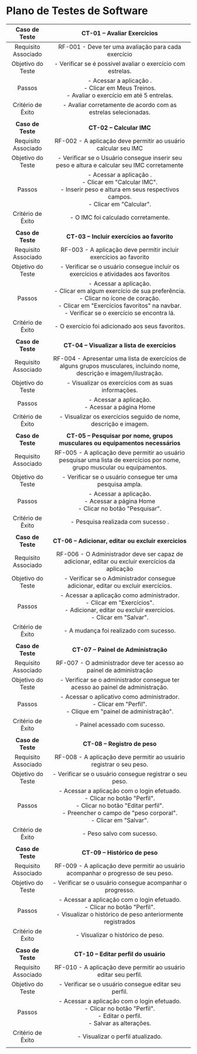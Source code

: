# Plano de Testes de Software

| **Caso de Teste** 	| **CT-01 – Avaliar Exercícios** 	|
|:---:	|:---:	|
|	Requisito Associado 	| RF-001 -  Deve ter uma avaliação para cada exercício |
| Objetivo do Teste 	| - Verificar se é possivel avaliar o exercício com estrelas. |
| Passos 	|  - Acessar a aplicação . <br> - Clicar em Meus Treinos. <br> - Avaliar o exercício em até 5 entrelas.  <br>
|Critério de Êxito | - Avaliar corretamente de acordo com as estrelas selecionadas. |
| | | |
| **Caso de Teste** 	| **CT-02 – Calcular IMC** 	|
|	Requisito Associado 	| RF-002 -  A aplicação deve permitir ao usuário calcular seu IMC |
| Objetivo do Teste 	| - Verificar se o Usuário consegue inserir seu peso e altura e calcular seu IMC corretamente |
| Passos 	|  - Acessar a aplicação . <br> - Clicar em "Calcular IMC". <br> - Inserir peso e altura em seus respectivos campos. <br> - Clicar em "Calcular".  |
|Critério de Êxito | - O IMC foi calculado corretamente. |
| | | |
| **Caso de Teste** 	| **CT-03 – Incluir exercícios ao favorito** 	|
|	Requisito Associado 	| RF-003 -  A aplicação deve permitir incluir exercícios ao favorito |
| Objetivo do Teste 	| - Verificar se o usuário consegue incluir os exercícios e atividades aos favoritos |
| Passos 	|  - Acessar a aplicação. <br> - Clicar em algum exercício de sua preferência. <br> - Clicar no ícone de coração. <br> - Clicar em "Exercícios favoritos" na navbar.<br> - Verificar se o exercício se encontra lá.  |
|Critério de Êxito | - O exercício foi adicionado aos seus favoritos. |
| | | |
| **Caso de Teste** 	| **CT-04 – Visualizar a lista de exercícios** 	|
|	Requisito Associado 	| RF-004 -  Apresentar uma lista de exercícios de alguns grupos musculares, incluindo nome, descrição e imagem/ilustração. |
| Objetivo do Teste 	| - Visualizar os exercícios com as suas informações. |
| Passos 	|  - Acessar a aplicação. <br> - Acessar a página Home <br>  |
|Critério de Êxito | - Visualizar os exercícios seguido de nome, descrição e imagem. |
| | | |
| **Caso de Teste** 	| **CT-05 – Pesquisar por nome, grupos musculares ou equipamentos necessários** 	|
|	Requisito Associado 	| RF-005 -  A aplicação deve permitir ao usuário pesquisar uma lista de exercícios por nome, grupo muscular ou equipamentos. |
| Objetivo do Teste 	| - Verificar se o usuário consegue ter uma pesquisa ampla. |
| Passos 	|  - Acessar a aplicação. <br> - Acessar a página Home <br> - Clicar no botão "Pesquisar". |
|Critério de Êxito | - Pesquisa realizada com sucesso . |
| | | |
| **Caso de Teste** 	| **CT-06 – Adicionar, editar ou excluir exercicios** 	|
|	Requisito Associado 	| RF-006 -  O Administrador deve ser capaz de adicionar, editar ou excluir exercícios da aplicação |
| Objetivo do Teste 	| - Verificar se o Administrador consegue adicionar, editar ou excluir exercícios. |
| Passos 	|  - Acessar a aplicação como administrador. <br> - Clicar em "Exercícios". <br> - Adicionar, editar ou excluir exercícios. <br> - Clicar em "Salvar". |
|Critério de Êxito | - A mudança foi realizado com sucesso. |
| | | |
| **Caso de Teste** 	| **CT-07 – Painel de Administração** 	|
|	Requisito Associado 	| RF-007 -  O administrador deve ter acesso ao painel de administração |
| Objetivo do Teste 	| - Verificar se o administrador consegue ter acesso ao painel de administração. |
| Passos 	|  - Acessar o aplicativo como administrador. <br> - Clicar em "Perfil". <br> - Clique em "painel de administração". |
|Critério de Êxito | - Painel acessado com sucesso. |
| | | |
| **Caso de Teste** 	| **CT-08 – Registro de peso**	|
|Requisito Associado | RF-008	- A aplicação deve permitir ao usuário registrar o seu peso. |
| Objetivo do Teste 	| - Verificar se o usuário consegue registrar o seu peso. |
| Passos 	| - Acessar a aplicação com o login efetuado. <br> - Clicar no botão "Perfil". <br> - Clicar no botão "Editar perfil". <br> - Preencher o campo de "peso corporal". <br> - Clicar em "Salvar". <br> |
|Critério de Êxito | - Peso salvo com sucesso. |
| | | |
| **Caso de Teste** 	| **CT-09 – Histórico de peso**	|
|Requisito Associado | RF-009	- A aplicação deve permitir ao usuário acompanhar o progresso de seu peso. |
| Objetivo do Teste 	| - Verificar se o usuário consegue acompanhar o progresso. |
| Passos 	| - Acessar a aplicação com o login efetuado. <br> - Clicar no botão "Perfil". <br> - Visualizar o histórico de peso anteriormente registrados|
|Critério de Êxito | - Visualizar o histórico de peso. |
| | | |
| **Caso de Teste** 	| **CT-10 – Editar perfil do usuário**	|
|Requisito Associado | RF-010	- A aplicação deve permitir ao usuário editar seu perfil. |
| Objetivo do Teste 	| - Verificar se o usuário consegue editar seu perfil. |
| Passos 	| - Acessar a aplicação com o login efetuado. <br> - Clicar no botão "Perfil". <br> - Editar o perfil. <br> - Salvar as alterações.|
|Critério de Êxito | - Visualizar o perfil atualizado. |
| | | |
